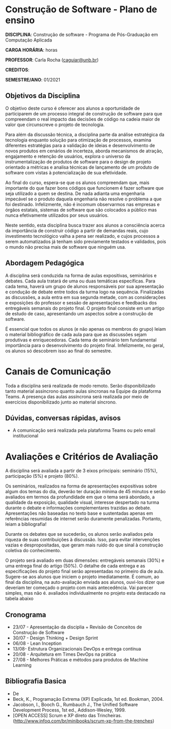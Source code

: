 # Construção de Software - Plano de ensino

**DISCIPLINA**: Construção de software - Programa de Pós-Graduação em Computação Aplicada

**CARGA HORÁRIA**:  horas

**PROFESSOR**: Carla Rocha (caguiar@unb.br)

**CREDITOS**: 

**SEMESTRE/ANO**: 01/2021



## Objetivos da Disciplina

O objetivo deste curso é oferecer aos alunos a oportunidade de participarem de um processo integral de construção de software para que compreendam o real impacto das decisões de código na cadeia maior de valor que circunscreve o projeto de tecnologia.

Para além da discussão técnica, a disciplina parte da análise estratégica da tecnologia enquanto solução para otimização de processos, examina diferentes estratégias para a validação de ideias e desenvolvimento de novos produtos em cenários de incerteza, aborda mecanismos de atração, engajamento e retenção de usuários, explora o universo da instrumentalização de produtos de software para o design de projeto orientado a métricas e analisa técnicas de lançamento de um produto de software com vistas à potencialização de sua efetividade.

Ao final do curso, espera-se que os alunos compreendam que, mais importante do que fazer bons códigos que funcionem é fazer software que seja utilizado a quem se destina. De nada adianta uma engenharia impecável se o produto daquela engenharia não resolve o problema a que foi destinado. Infelizmente, não é incomum observarmos nas empresas e órgãos estatais, sistemas de software que são colocados a público mas nunca efetivamente utilizados por seus usuários.

Neste sentido, esta disciplina busca trazer aos alunos a consciência acerca da importância de construir código a partir de demandas reais, cujo investimento tecnológico valha a pena ser realizado, e cujos processos a serem automatizados já tenham sido previamente testados e validados, pois o mundo não precisa mais de software que ninguém usa.

 ## Abordagem Pedagógica
 
A disciplina será conduzida na forma de aulas expositivas, seminários e debates. Cada aula tratará de uma ou duas temáticas específicas. Para cada tema, haverá um grupo de alunos responsáveis por sua apresentação e condução de debate entre todos da turma logo na sequência. Finalizadas as discussões, a aula entra em sua segunda metade, com as considerações e exposições do professor e sessão de apresentações e feedbacks dos entregáveis semanais do projeto final. O projeto final consiste em um artigo de estudo de caso, apresentando um aspectos sobre a  construção de software.

É essencial que todos os alunos (e não apenas os membros do grupo) leiam o material bibliográfico de cada aula para que as discussões sejam produtivas e enriquecedoras. Cada tema de seminário tem fundamental importância para o desenvolvimento do projeto final. Infelizmente, no geral, os alunos só descobrem isso ao final do semestre.


# Canais de Comunicação
Toda a disciplina será realizada de modo remoto. Serão disponibilizado tanto material assincrono quanto aulas sincronas na Equipe da plataforma Teams. A presença das aulas assíncrona será realizada por meio de exercícios disponibilizado junto ao material síncrono. 


## Dúvidas, conversas rápidas, avisos
- A comunicação será realizada pela plataforma Teams ou pelo email institucional


# Avaliações e Critérios de Avaliação
A disciplina será avaliada a partir de 3 eixos principais: seminário (15%), participação (5%) e projeto (80%).

Os seminários, realizados na forma de apresentações expositivas sobre algum dos temas do dia, deverão ter duração mínima de 45 minutos e serão avaliados em termos da profundidade em que o tema será abordado, a qualidade da exposição, qualidade visual, interesse despertado na turma durante o debate e informações complementares trazidas ao debate. Apresentações não baseadas no texto base e sustentadas apenas em referências resumidas de internet serão duramente penalizadas. Portanto, leiam a bibliografia!

Durante os debates que se sucederão, os alunos serão avaliados pela riqueza de suas contribuições à discussão. Isso, para evitar intervenções vazias e despropositadas, que geram mais ruído do que sinal à construção coletiva do conhecimento.

O projeto será avaliado em duas dimensões: entregáveis semanais (30%) e uma entrega final do artigo (50%). O detalhe de cada entrega e as especificações do projeto final serão apresentadas no primeiro dia de aula. Sugere-se aos alunos que iniciem o projeto imediatamente. É comum, ao final da disciplina, na auto-avaliação enviada aos alunos, ouvi-los dizer que deveriam ter começado o projeto com mais antecedência. Vai parecer simples, mas não é.
 avaliados individualmente no projeto esta destacado na tabela abaixo


## Cronograma
- 23/07 - Apresentação da disciplia + Revisão de Conceitos de Construção de Software
- 30/07 - Design Thinking + Design Sprint 
- 06/08 - Lean Inception 
- 13/08-  Estrutura Organizacionais DevOps e entrega contínua
- 20/08 - Arquitetura  em Times DevOps na prática
- 27/08 - Melhores Práticas e métodos para produtos de Machine Learning


## Bibliografia Basica
- De
- Beck, K., Programação Extrema (XP) Explicada, 1st ed. Bookman, 2004. 
- Jacobson, I., Booch G., Rumbauch J., The Unified Software Development Process, 1st ed., Addison-Wesley, 1999. 
- [OPEN ACCESS] Scrum e XP direto das Trincheiras. (http://www.infoq.com/br/minibooks/scrum-xp-from-the-trenches) 

